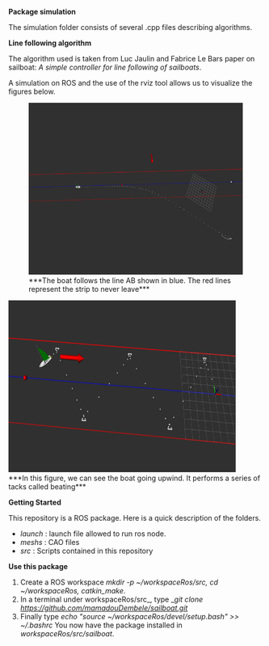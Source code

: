  **Package simulation**

The simulation folder consists of several .cpp files describing algorithms.

**Line following algorithm**

The algorithm used is taken from Luc Jaulin and Fabrice Le Bars
paper on sailboat: *A simple controller for line following of sailboats*.

A simulation on ROS and the use of the rviz tool allows us to visualize the figures below.

<figure>
	<img src="suivi_ligne.png" 
	alt="suivi_ligne" 
	style="display:inline-block;" 
	width="450" height="340">
	<figcaption>***The boat follows the line AB shown in blue. The red lines represent the strip to never leave***<figcaption>
</figure> <img src="cap_au_pres.png" alt="suivi_ligne" style="display:inline-block;" width="450" height="340"> <figcaption>***In this figure, we can see the boat going upwind. It performs a series of tacks called beating***</figcaption>


 **Getting Started**

This repository is a ROS package. Here is a quick description of the folders.

* *launch* : launch file allowed to run ros node.
* *meshs* : CAO files
* *src* : Scripts contained in this repository


 **Use this package**

1. Create a ROS workspace *mkdir -p ~/workspaceRos/src, cd ~/workspaceRos, catkin_make*.
2. In a terminal under workspaceRos/src_, type _*git clone https://github.com/mamadouDembele/sailboat.git*
3. Finally type *echo "source ~/workspaceRos/devel/setup.bash" >> ~/.bashrc*
You now have the package installed in *workspaceRos/src/sailboat*.





